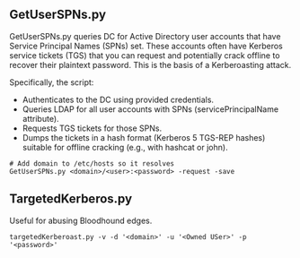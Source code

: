 ## GetUserSPNs.py
GetUserSPNs.py queries DC for Active Directory user accounts that have Service Principal Names (SPNs) set.
These accounts often have Kerberos service tickets (TGS) that you can request and potentially crack offline to recover their plaintext password.
This is the basis of a Kerberoasting attack.

Specifically, the script:
- Authenticates to the DC using provided credentials.
- Queries LDAP for all user accounts with SPNs (servicePrincipalName attribute).
- Requests TGS tickets for those SPNs.
- Dumps the tickets in a hash format (Kerberos 5 TGS-REP hashes) suitable for offline cracking (e.g., with hashcat or john).
```
# Add domain to /etc/hosts so it resolves
GetUserSPNs.py <domain>/<user>:<password> -request -save
```

## TargetedKerberos.py
Useful for abusing Bloodhound edges.
```
targetedKerberoast.py -v -d '<domain>' -u '<Owned USer>' -p '<password>'
```
